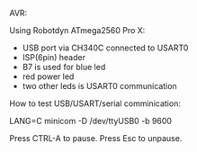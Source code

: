 AVR:

Using Robotdyn ATmega2560 Pro X:
  
  * USB port via CH340C connected to USART0
  * ISP(6pin) header 
  * B7 is used for blue led
  * red power led
  * two other leds is USART0 communication
  
How to test USB/USART/serial comminication:

  LANG=C minicom -D /dev/ttyUSB0 -b 9600
  
Press CTRL-A to pause. Press Esc to unpause.
